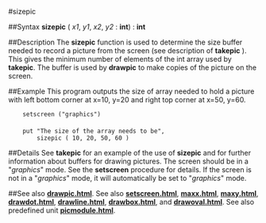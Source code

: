 
#sizepic

##Syntax
**sizepic** ( *x1*, *y1*, *x2*, *y2* : **int**) : **int**



##Description
The **sizepic** function is used to determine the size buffer needed to record a picture from the screen (see description of **takepic** ). This gives the minimum number of elements of the int array used by **takepic**. The buffer is used by **drawpic** to make copies of the picture on the screen.



##Example
This program outputs the size of array needed to hold a picture with left bottom corner at x=10, y=20 and right top corner at x=50, y=60.


        setscreen ("graphics")
        
        put "The size of the array needs to be",
            sizepic ( 10, 20, 50, 60 )
##Details
See **takepic** for an example of the use of **sizepic** and for further information about buffers for drawing pictures.
The screen should be in a "*graphics*" mode. See the **setscreen** procedure for details. If the screen is not in a "*graphics*" mode, it will automatically be set to "*graphics*" mode.



##See also
**[drawpic.html](drawpic)**. See also **[setscreen.html](setscreen)**, **[maxx.html](maxx)**, **[maxy.html](maxy)**, **[drawdot.html](drawdot)**, **[drawline.html](drawline)**, **[drawbox.html](drawbox)**, and **[drawoval.html](drawoval)**.
See also predefined unit **[picmodule.html](Pic)**.



